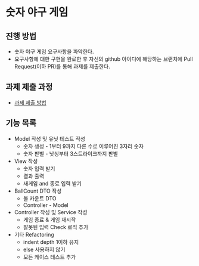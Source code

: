 # 숫자 야구 게임
## 진행 방법
* 숫자 야구 게임 요구사항을 파악한다.
* 요구사항에 대한 구현을 완료한 후 자신의 github 아이디에 해당하는 브랜치에 Pull Request(이하 PR)를 통해 과제를 제출한다.

## 과제 제출 과정
* [과제 제출 방법](https://github.com/next-step/nextstep-docs/tree/master/precourse)

## 기능 목록
* Model 작성 및 유닛 테스트 작성
  * 숫자 생성 - 1부터 9까지 다른 수로 이루어진 3자리 숫자
  * 숫자 판별 - 낫싱부터 3스트라이크까지 판별
* View 작성
  * 숫자 입력 받기
  * 결과 출력
  * 새게임 and 종료 입력 받기
* BallCount DTO 작성
  * 볼 카운트 DTO
  * Controller - Model
* Controller 작성 및 Service 작성
  * 게임 종료 & 게임 재시작 
  * 잘못된 입력 Check 로직 추가
* 기타 Refactoring
  * indent depth 1이하 유지
  * else 사용하지 않기
  * 모든 케이스 테스트 추가